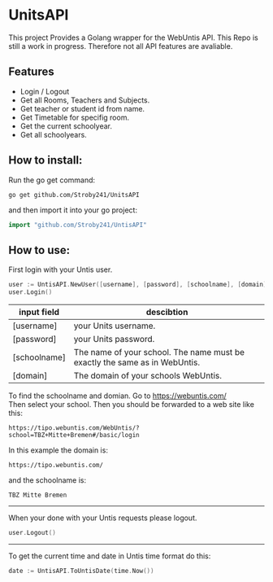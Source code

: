# UnitsAPI
This project Provides a Golang wrapper for the WebUntis API. This Repo is still a work in progress. Therefore not all API features are avaliable. 

## Features
- Login / Logout
- Get all Rooms, Teachers and Subjects.
- Get teacher or student id from name.
- Get Timetable for specifig room.
- Get the current schoolyear.
- Get all schoolyears.

## How to install:

Run the go get command:
```
go get github.com/Stroby241/UnitsAPI
```
and then import it into your go project:
```Go
import "github.com/Stroby241/UntisAPI"
```

## How to use:
First login with your Untis user.
```Go
user := UntisAPI.NewUser([username], [password], [schoolname], [domain])
user.Login()
```

| input field | descibtion |
| --- | --- |
| [username] | your Units username. |
| [password] | your Units password. |
| [schoolname] | The name of your school. The name must be exactly the same as in WebUntis. |
| [domain] | The domain of your schools WebUntis. |

To find the schoolname and domian. Go to https://webuntis.com/  
Then select your school. Then you should be forwarded to a web site like this:
```
https://tipo.webuntis.com/WebUntis/?school=TBZ+Mitte+Bremen#/basic/login
```
In this example the domain is:
```
https://tipo.webuntis.com/
```
and the schoolname is:
```
TBZ Mitte Bremen
```
---
When your done with your Untis requests please logout.
```Go
user.Logout()
```
---
To get the current time and date in Untis time format do this:
```Go
date := UntisAPI.ToUntisDate(time.Now())
```

